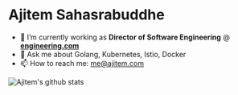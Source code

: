 # Ajitem Sahasrabuddhe

- 🔭 I’m currently working as **Director of Software Engineering** @ **[engineering.com](https://www.engineering.com)**
- 💬 Ask me about Golang, Kubernetes, Istio, Docker
- 📫 How to reach me: me@ajitem.com
<!-- 🌱 I’m currently learning ...
- 👯 I’m looking to collaborate on ...
- 🤔 I’m looking for help with ...
- 😄 Pronouns: ...
- ⚡ Fun fact: ... -->

![Ajitem's github stats](https://github-readme-stats.vercel.app/api?username=asahasrabuddhe&show_icons=true&hide_border=true)
